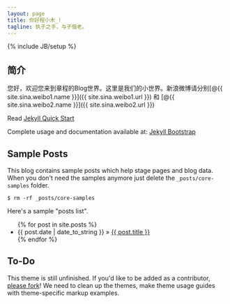 ```yaml
---
layout: page
title: 你好程小木_!
tagline: 执子之手，与子偕老。
---
```

{% include JB/setup %}

## 简介

您好，欢迎您来到章程的Blog世界。这里是我们的小世界。新浪微博请分别[@{{ site.sina.weibo1.name }}]({{ site.sina.weibo1.url }}) 和 [@{{ site.sina.weibo2.name }}]({{ site.sina.weibo2.url }})

Read [Jekyll Quick Start](http://jekyllbootstrap.com/usage/jekyll-quick-start.html)

Complete usage and documentation available at: [Jekyll Bootstrap](http://jekyllbootstrap.com)

## Sample Posts

This blog contains sample posts which help stage pages and blog data.
When you don't need the samples anymore just delete the `_posts/core-samples` folder.

    $ rm -rf _posts/core-samples

Here's a sample "posts list".

<ul class="posts">
  {% for post in site.posts %}
    <li><span>{{ post.date | date_to_string }}</span> &raquo; <a href="{{ BASE_PATH }}{{ post.url }}">{{ post.title }}</a></li>
  {% endfor %}
</ul>

## To-Do

This theme is still unfinished. If you'd like to be added as a contributor, [please fork](http://github.com/plusjade/jekyll-bootstrap)!
We need to clean up the themes, make theme usage guides with theme-specific markup examples.
